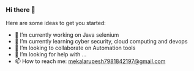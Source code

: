 ### Hi there 👋

<!--
**rupesh4950/rupesh4950** is a ✨ _special_ ✨ repository because its `README.md` (this file) appears on your GitHub profile.
-->
Here are some ideas to get you started:

- 🔭 I’m currently working on Java selenium
- 🌱 I’m currently learning cyber security, cloud computing and devops
- 👯 I’m looking to collaborate on  Automation tools
- 🤔 I’m looking for help with ...
- 📫 How to reach me: mekalarupesh7981842197@gmail.com

